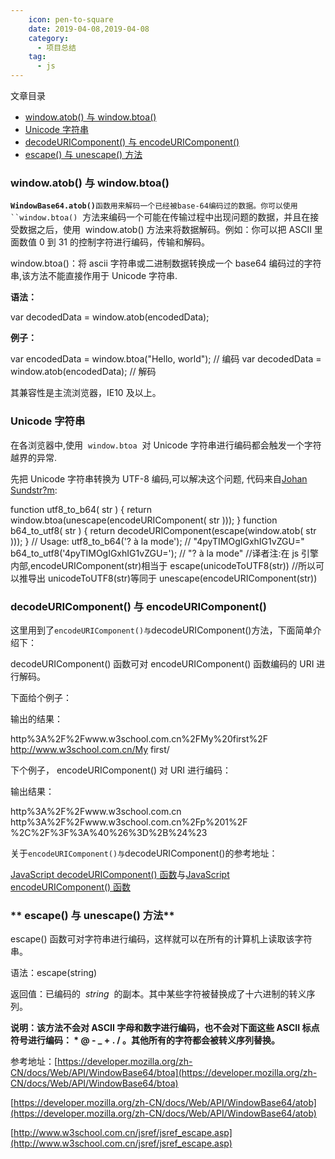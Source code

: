 ```yaml
---
    icon: pen-to-square
    date: 2019-04-08,2019-04-08
    category: 
      - 项目总结
    tag:
      - js
---
```


文章目录

- [window.atob() 与 window.btoa()](#articleHeader0)
- [Unicode 字符串](#articleHeader1)
- [decodeURIComponent() 与 encodeURIComponent()](#articleHeader2)
- [escape() 与 unescape() 方法](#articleHeader3)

### window.atob() 与 window.btoa()

**`WindowBase64.atob()`**` 函数用来解码一个已经被base-64编码过的数据。你可以使用 ``window.btoa() `  方法来编码一个可能在传输过程中出现问题的数据，并且在接受数据之后，使用  window.atob() 方法来将数据解码。例如：你可以把 ASCII 里面数值 0 到 31 的控制字符进行编码，传输和解码。

window.btoa()：将 ascii 字符串或二进制数据转换成一个 base64 编码过的字符串,该方法不能直接作用于 Unicode 字符串.

**语法：**

var decodedData = window.atob(encodedData);

**例子：**

var encodedData = window.btoa("Hello, world"); // 编码
var decodedData = window.atob(encodedData); // 解码

其兼容性是主流浏览器，IE10 及以上。

### **Unicode 字符串**

在各浏览器中,使用  `window.btoa`  对 Unicode 字符串进行编码都会触发一个字符越界的异常.

先把 Unicode 字符串转换为 UTF-8 编码,可以解决这个问题, 代码来自[Johan Sundstr?m](http://ecmanaut.blogspot.com/2006/07/encoding-decoding-utf8-in-javascript.html 'http://ecmanaut.blogspot.com/2006/07/encoding-decoding-utf8-in-javascript.html'):

function utf8_to_b64( str ) { return window.btoa(unescape(encodeURIComponent( str )));
} function b64_to_utf8( str ) { return decodeURIComponent(escape(window.atob( str )));
} // Usage:
utf8_to_b64('? à la mode'); // "4pyTIMOgIGxhIG1vZGU="
b64_to_utf8('4pyTIMOgIGxhIG1vZGU='); // "? à la mode" //译者注:在 js 引擎内部,encodeURIComponent(str)相当于 escape(unicodeToUTF8(str)) //所以可以推导出 unicodeToUTF8(str)等同于 unescape(encodeURIComponent(str))

### decodeURIComponent() 与 encodeURIComponent()

这里用到了`encodeURIComponent()与`decodeURIComponent()方法，下面简单介绍下：

decodeURIComponent() 函数可对 encodeURIComponent() 函数编码的 URI 进行解码。

下面给个例子：

<script type="text/javascript">  var test1="http://www.w3school.com.cn/My first/" document.write(encodeURIComponent(test1)\+ "<br />")
document.write(decodeURIComponent(test1)) </script>

输出的结果：

http%3A%2F%2Fwww.w3school.com.cn%2FMy%20first%2F
http://www.w3school.com.cn/My first/

下个例子， encodeURIComponent() 对 URI 进行编码：

<script type="text/javascript"> document.write(encodeURIComponent("http://www.w3school.com.cn"))
document.write("<br />")
document.write(encodeURIComponent("http://www.w3school.com.cn/p 1/"))
document.write("<br />")
document.write(encodeURIComponent(",/?:@&=+$#")) </script>

输出结果：

http%3A%2F%2Fwww.w3school.com.cn
http%3A%2F%2Fwww.w3school.com.cn%2Fp%201%2F %2C%2F%3F%3A%40%26%3D%2B%24%23

关于`encodeURIComponent()与`decodeURIComponent()的参考地址：

[JavaScript decodeURIComponent() 函数](http://www.w3school.com.cn/jsref/jsref_decodeURIComponent.asp)与[JavaScript encodeURIComponent() 函数](http://www.w3school.com.cn/jsref/jsref_encodeURIComponent.asp)

### ** escape() 与 unescape() 方法**

escape() 函数可对字符串进行编码，这样就可以在所有的计算机上读取该字符串。

语法：escape(string)

返回值：已编码的  *string*  的副本。其中某些字符被替换成了十六进制的转义序列。

**说明：该方法不会对 ASCII 字母和数字进行编码，也不会对下面这些 ASCII 标点符号进行编码： \* @ - \_ + . / 。其他所有的字符都会被转义序列替换。**

参考地址：[https://developer.mozilla.org/zh-CN/docs/Web/API/WindowBase64/btoa](https://developer.mozilla.org/zh-CN/docs/Web/API/WindowBase64/btoa)

[https://developer.mozilla.org/zh-CN/docs/Web/API/WindowBase64/atob](https://developer.mozilla.org/zh-CN/docs/Web/API/WindowBase64/atob)

[http://www.w3school.com.cn/jsref/jsref_escape.asp](http://www.w3school.com.cn/jsref/jsref_escape.asp)
